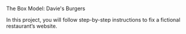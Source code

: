 The Box Model: Davie's Burgers

In this project, you will follow step-by-step instructions to fix a fictional restaurant’s website.
